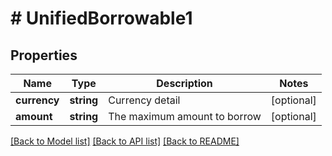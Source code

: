 # # UnifiedBorrowable1

## Properties

Name | Type | Description | Notes
------------ | ------------- | ------------- | -------------
**currency** | **string** | Currency detail | [optional] 
**amount** | **string** | The maximum amount to borrow | [optional] 

[[Back to Model list]](../../README.md#documentation-for-models) [[Back to API list]](../../README.md#documentation-for-api-endpoints) [[Back to README]](../../README.md)
